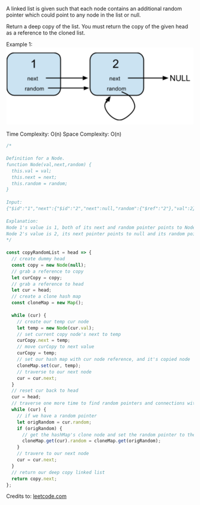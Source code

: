 A linked list is given such that each node contains an additional random pointer which could point to any node in the list or null.

Return a deep copy of the list. You must return the copy of the given head as a reference to the cloned list.

Example 1:
![](copy-random-list.png)

Time Complexity: O(n)
Space Complexity: O(n)

```js
/*

Definition for a Node.
function Node(val,next,random) {
  this.val = val;
  this.next = next;
  this.random = random;
}

Input:
{"$id":"1","next":{"$id":"2","next":null,"random":{"$ref":"2"},"val":2},"random":{"$ref":"2"},"val":1}

Explanation:
Node 1's value is 1, both of its next and random pointer points to Node 2.
Node 2's value is 2, its next pointer points to null and its random pointer points to itself.
*/

const copyRandomList = head => {
  // create dummy head
  const copy = new Node(null);
  // grab a reference to copy
  let curCopy = copy;
  // grab a reference to head
  let cur = head;
  // create a clone hash map
  const cloneMap = new Map();

  while (cur) {
    // create our temp cur node
    let temp = new Node(cur.val);
    // set current copy node's next to temp
    curCopy.next = temp;
    // move curCopy to next value
    curCopy = temp;
    // set our hash map with cur node reference, and it's copied node
    cloneMap.set(cur, temp);
    // traverse to our next node
    cur = cur.next;
  }
  // reset cur back to head
  cur = head;
  // traverse one more time to find random pointers and connections with hash map
  while (cur) {
    // if we have a random pointer
    let origRandom = cur.random;
    if (origRandom) {
      // get the hashMap's clone node and set the random pointer to the clone node
      cloneMap.get(cur).random = cloneMap.get(origRandom);
    }
    // travere to our next node
    cur = cur.next;
  }
  // return our deep copy linked list
  return copy.next;
};
```

Credits to: [leetcode.com](https://leetcode.com/problems/copy-list-with-random-pointer/)
